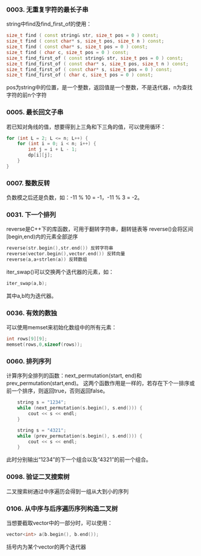 ###  0003. 无重复字符的最长子串
string中find及find_first_of的使用：
```c++
size_t find ( const string& str, size_t pos = 0 ) const;
size_t find ( const char* s, size_t pos, size_t n ) const;
size_t find ( const char* s, size_t pos = 0 ) const;
size_t find ( char c, size_t pos = 0 ) const;
size_t find_first_of ( const string& str, size_t pos = 0 ) const;
size_t find_first_of ( const char* s, size_t pos, size_t n ) const;
size_t find_first_of ( const char* s, size_t pos = 0 ) const;
size_t find_first_of ( char c, size_t pos = 0 ) const;
```
pos为string中的位置，是一个整数，返回值是一个整数，不是迭代器，n为查找字符的前n个字符

### 0005. 最长回文子串
若已知对角线的值，想要得到上三角和下三角的值，可以使用循环：
```c++
for (int L = 2; L <= n; L++) {
    for (int i = 0; i < n; i++) {
        int j = i + L - 1;
        dp[i][j];
    }
}
```

### 0007. 整数反转
负数模之后还是负数，如：-11 % 10 = -1，-11 % 3 = -2。

### 0031. 下一个排列
reverse是C++下的库函数，可用于翻转字符串，翻转链表等
reverse()会将区间[begin,end)内的元素全部逆序
```c++
reverse(str.begin(),str.end()) 反转字符串	 
reverse(vector.begin(),vector.end()) 反转向量
reverse(a,a+strlen(a)) 反转数组
```

iter_swap()可以交换两个迭代器的元素，如：
```c++
iter_swap(a,b);
```
其中a,b均为迭代器。

### 0036. 有效的数独
可以使用memset来初始化数组中的所有元素：
```c++
int rows[9][9];
memset(rows,0,sizeof(rows));
```

### 0060. 排列序列
计算序列全排列的函数：next_permutation(start, end)和prev_permutation(start,end)。
这两个函数作用是一样的，若存在下个一排序或前一个排序，则返回true，否则返回false。
```c++
    string s = "1234";
    while (next_permutation(s.begin(), s.end())) {
        cout << s << endl;
    }

    string s = "4321";
    while (prev_permutation(s.begin(), s.end())) {
        cout << s << endl;
    }
```
此时分别输出“1234”的下一个组合以及“4321”的前一个组合。

### 0098. 验证二叉搜索树
二叉搜索树通过中序遍历会得到一组从大到小的序列

### 0106. 从中序与后序遍历序列构造二叉树
当想要截取vector中的一部分时，可以使用：
```c++
vector<int> a(b.begin(), b.end());
```
括号内为某个vector的两个迭代器